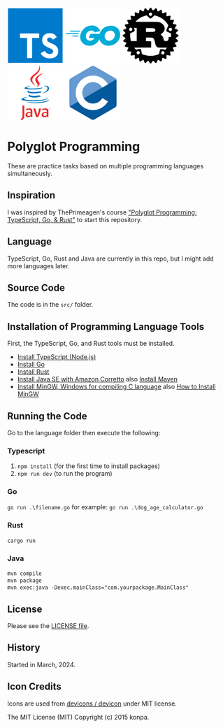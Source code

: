 <img src="doc/typescript-original.svg" width="128"/> <img src="doc/go-original-wordmark.svg" width="128"/> <img src="doc/rust-original.svg" width="128"/> <img src="doc/java-original-wordmark.svg" width="128"/>
<img src="doc/c-original.svg" width="128"/>

# Polyglot Programming

These are practice tasks based on multiple programming languages simultaneously.

## Inspiration

I was inspired by ThePrimeagen's course ["Polyglot Programming: TypeScript, Go, & Rust"](https://frontendmasters.com/courses/typescript-go-rust/) to start this repository.

## Language

TypeScript, Go, Rust and Java are currently in this repo, but I might add more languages later.

## Source Code

The code is in the `src/` folder.

## Installation of Programming Language Tools

First, the TypeScript, Go, and Rust tools must be installed.

- [Install TypeScript (Node.js)](https://nodejs.org/en)
- [Install Go](https://go.dev/doc/install)
- [Install Rust](https://www.rust-lang.org/tools/install)
- [Install Java SE with Amazon Corretto](https://aws.amazon.com/corretto/?filtered-posts.sort-by=item.additionalFields.createdDate&filtered-posts.sort-order=desc) also [Install Maven](https://www.baeldung.com/install-maven-on-windows-linux-mac)
- [Install MinGW, Windows for compiling C language](https://code.visualstudio.com/docs/cpp/config-mingw) also [How to Install MinGW](https://semicolon.dev/windows/how-to-install-mingw-gcc-g-compiler-windows-10-11-2023)

## Running the Code

Go to the language folder then execute the following:

### Typescript

1. `npm install` (for the first time to install packages)
1. `npm run dev` (to run the program)

### Go

`go run .\filename.go` for example: `go run .\dog_age_calculator.go`

### Rust

`cargo run`

### Java

```
mvn compile
mvn package
mvn exec:java -Dexec.mainClass="com.yourpackage.MainClass"
```

## License

Please see the [LICENSE file](LICENSE).

## History

Started in March, 2024.

## Icon Credits

Icons are used from [devicons / devicon](https://github.com/devicons/devicon) under MIT license.

The MIT License (MIT) Copyright (c) 2015 konpa.
